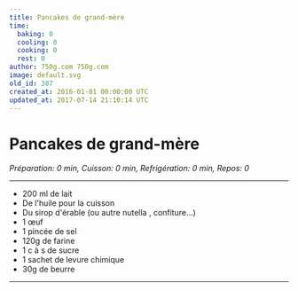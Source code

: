 ```yaml
---
title: Pancakes de grand-mère
time:
  baking: 0
  cooling: 0
  cooking: 0
  rest: 0
author: 750g.com 750g.com
image: default.svg
old_id: 387
created_at: 2016-01-01 00:00:00 UTC
updated_at: 2017-07-14 21:10:14 UTC
---
```


# Pancakes de grand-mère

_Préparation: 0 min, Cuisson: 0 min, Refrigération: 0 min, Repos: 0_

---

- 200 ml de lait
- De l'huile pour la cuisson
- Du sirop d'érable (ou autre nutella , confiture...)
- 1 œuf
- 1 pincée de sel
- 120g de farine
- 1 c à s de sucre
- 1 sachet de levure chimique
- 30g de beurre

---
